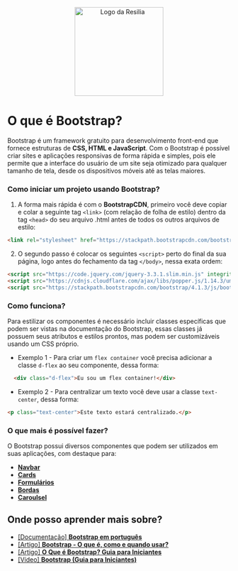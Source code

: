 <!-- VARIAVEIS -->
[navbar-bootstrap]: https://getbootstrap.com.br/docs/4.1/components/navbar/
[cards-bootstrap]: https://getbootstrap.com.br/docs/4.1/components/card/
[formularios-bootstrap]: https://getbootstrap.com.br/docs/4.1/components/forms/
[bordas-bootsrap]: https://getbootstrap.com.br/docs/4.1/utilities/borders/
[carousel-bootstrap]: https://getbootstrap.com.br/docs/4.1/components/carousel/
[documentacao-bootstrap]: https://getbootstrap.com.br/docs/4.1/getting-started/introduction/
[o-que-e-bootstrap-alura]: https://www.alura.com.br/artigos/bootstrap?gclid=Cj0KCQiAweaNBhDEARIsAJ5hwbek8InX7djTWiCKZAiXHYKhyoFdYCmT0K-EsNqCtsg99BRPna5V16waAkbpEALw_wcB
[o-que-e-bootstrap-hostinger]: https://www.hostinger.com.br/tutoriais/o-que-e-bootstrap
[o-que-e-bootstrap-hostinger-yt]: https://www.youtube.com/watch?v=jsTJL6Da5wc&ab_channel=HostingerBrasil
<!-- FIM DAS VARIAVEIS -->
<p align="center">
    <img src="./assets/images/resilia_logo.png" alt="Logo da Resilia" width="200px">
</p>

# O que é Bootstrap? 
Bootstrap é um framework gratuito para desenvolvimento front-end que fornece estruturas de **CSS, HTML e JavaScript**. Com o Bootstrap é possível criar sites e aplicações responsivas de forma rápida e simples, pois ele permite que a interface do usuário de um site seja otimizado para qualquer tamanho de tela, desde os dispositivos móveis até as telas maiores.

### Como iniciar um projeto usando Bootstrap?
1. A forma mais rápida é com o **BootstrapCDN**, primeiro você deve copiar e colar a seguinte tag `<link>` (com relação de folha de estilo) dentro da tag `<head>` do seu arquivo .html antes de todos os outros arquivos de estilo:

```html
<link rel="stylesheet" href="https://stackpath.bootstrapcdn.com/bootstrap/4.1.3/css/bootstrap.min.css" integrity="sha384-MCw98/SFnGE8fJT3GXwEOngsV7Zt27NXFoaoApmYm81iuXoPkFOJwJ8ERdknLPMO" crossorigin="anonymous">
```
2. O segundo passo é colocar os seguintes `<script>` perto do final da sua página, logo antes do fechamento da tag `</body>`, nessa exata ordem:

```html
<script src="https://code.jquery.com/jquery-3.3.1.slim.min.js" integrity="sha384-q8i/X+965DzO0rT7abK41JStQIAqVgRVzpbzo5smXKp4YfRvH+8abtTE1Pi6jizo" crossorigin="anonymous"></script>
<script src="https://cdnjs.cloudflare.com/ajax/libs/popper.js/1.14.3/umd/popper.min.js" integrity="sha384-ZMP7rVo3mIykV+2+9J3UJ46jBk0WLaUAdn689aCwoqbBJiSnjAK/l8WvCWPIPm49" crossorigin="anonymous"></script>
<script src="https://stackpath.bootstrapcdn.com/bootstrap/4.1.3/js/bootstrap.min.js" integrity="sha384-ChfqqxuZUCnJSK3+MXmPNIyE6ZbWh2IMqE241rYiqJxyMiZ6OW/JmZQ5stwEULTy" crossorigin="anonymous"></script>
```

### Como funciona?
Para estilizar os componentes é necessário incluir classes específicas que podem ser vistas na documentação do Bootstrap, essas classes já possuem seus atributos e estilos prontos, mas podem ser customizáveis usando um CSS próprio.
- Exemplo 1 - Para criar um `flex container` você precisa adicionar a classe `d-flex` ao seu componente, dessa forma:

```html
  <div class="d-flex">Eu sou um flex container!</div>
```
- Exemplo 2 - Para centralizar um texto você deve usar a classe `text-center`, dessa forma:

```html
<p class="text-center">Este texto estará centralizado.</p>
```

### O que mais é possível fazer? 
O Bootstrap possui diversos componentes que podem ser utilizados em suas aplicações, com destaque para:
- [**Navbar**][navbar-bootstrap]
- [**Cards**][cards-bootstrap]
- [**Formulários**][formularios-bootstrap]
- [**Bordas**][bordas-bootsrap]
- [**Caroulsel**][carousel-bootstrap]

## Onde posso aprender mais sobre?
- [[Documentação] **Bootstrap em português**][documentacao-bootstrap]
- [[Artigo] **Bootstrap - O que é, como e quando usar?**][o-que-e-bootstrap-alura]
- [[Artigo] **O Que é Bootstrap? Guia para Iniciantes**][o-que-e-bootstrap-hostinger]
- [[Vídeo] **Bootstrap (Guia para Iniciantes)** ][o-que-e-bootstrap-hostinger-yt]

